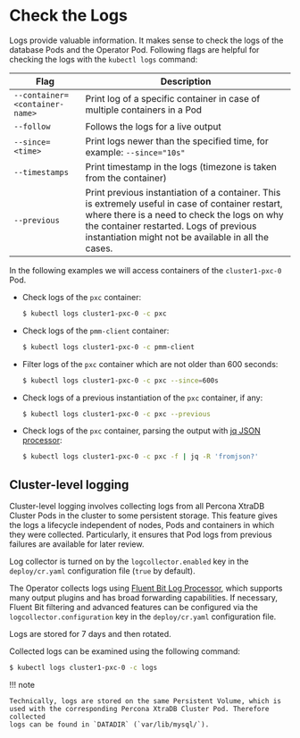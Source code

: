 # Check the Logs

Logs provide valuable information. It makes sense to check the logs of the
database Pods and the Operator Pod. Following flags are helpful for checking the
logs with the `kubectl logs` command:

| Flag                          | Description                                                               |
| ----------------------------- | ------------------------------------------------------------------------- |
| `--container=<container-name>`| Print log of a specific container in case of multiple containers in a Pod |
| `--follow`                    | Follows the logs for a live output                                        |
| `--since=<time>`              | Print logs newer than the specified time, for example: `--since="10s"`    |
| `--timestamps`                | Print timestamp in the logs (timezone is taken from the container)        |
| `--previous`                  | Print previous instantiation of a container. This is extremely useful in case of container restart, where there is a need to check the logs on why the container restarted. Logs of previous instantiation might not be available in all the cases. |

In the following examples we will access containers of the `cluster1-pxc-0` Pod.

* Check logs of the `pxc` container:

    ``` {.bash data-prompt="$" }
    $ kubectl logs cluster1-pxc-0 -c pxc
    ```

* Check logs of the `pmm-client` container:

    ``` {.bash data-prompt="$" }
    $ kubectl logs cluster1-pxc-0 -c pmm-client
    ```

* Filter logs of the `pxc` container which are not older than 600 seconds:

    ``` {.bash data-prompt="$" }
    $ kubectl logs cluster1-pxc-0 -c pxc --since=600s
    ```

* Check logs of a previous instantiation of the `pxc` container, if any:

    ``` {.bash data-prompt="$" }
    $ kubectl logs cluster1-pxc-0 -c pxc --previous
    ```

* Check logs of the `pxc` container, parsing the output with [jq JSON processor](https://stedolan.github.io/jq/):

    ``` {.bash data-prompt="$" }
    $ kubectl logs cluster1-pxc-0 -c pxc -f | jq -R 'fromjson?'
    ```

## Cluster-level logging

Cluster-level logging involves collecting logs from all Percona XtraDB Cluster
Pods in the cluster to some persistent storage. This feature gives the logs a
lifecycle independent of nodes, Pods and containers in which they were
collected. Particularly, it ensures that Pod logs from previous failures are
available for later review.

Log collector is turned on by the `logcollector.enabled` key in the
`deploy/cr.yaml` configuration file (`true` by default).

The Operator collects logs using [Fluent Bit Log Processor](https://fluentbit.io/),
which supports many output plugins and has broad forwarding capabilities.
If necessary, Fluent Bit filtering and advanced features can be configured via
the `logcollector.configuration` key in the `deploy/cr.yaml` configuration
file.

Logs are stored for 7 days and then rotated.

Collected logs can be examined using the following command:

``` {.bash data-prompt="$" }
$ kubectl logs cluster1-pxc-0 -c logs
```

!!! note

    Technically, logs are stored on the same Persistent Volume, which is
    used with the corresponding Percona XtraDB Cluster Pod. Therefore collected
    logs can be found in `DATADIR` (`var/lib/mysql/`).

